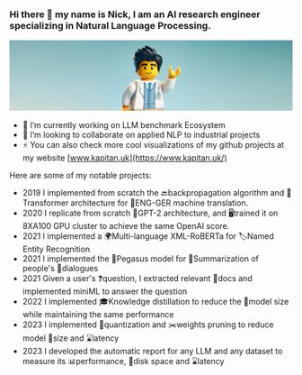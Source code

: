 ### Hi there 👋 my name is Nick, I am an AI research engineer specializing in Natural Language Processing.

<p align="center">
  <img src="intro.png" alt="Setup widget" width="1000" /> <!-- Adjust the width as needed -->
</p>


- 🔭 I’m currently working on LLM benchmark Ecosystem
- 👯 I’m looking to collaborate on applied NLP to industrial projects
- ⚡ You can also check more cool visualizations  of my github projects at my website [www.kapitan.uk](https://www.kapitan.uk/)

Here are some of my notable projects:
- 2019 I implemented from scratch the 🔙backpropagation algorithm and 🤖Transformer architecture for 🔄ENG-GER machine translation.
- 2020 I replicate from scratch 📐GPT-2 architecture, and 🖥️trained it on 8XA100 GPU cluster to achieve the same OpenAI score.
- 2021 I implemented a 🌍Multi-language XML-RoBERTa for 🏷️Named Entity Recognition
- 2021 I implemented the 🐎Pegasus model for 📝Summarization of people's 💬dialogues
- 2021 Given a user's ❓question, I extracted relevant 📂docs and implemented miniML to answer the question
- 2022 I implemented 🎓Knowledge distillation to reduce the 🍃model size while maintaining the same performance
- 2023 I implemented 🎯quantization and ✂️weights pruning to reduce model 💾size and ⌛latency
- 2023 I developed the automatic report for any LLM and any dataset to measure its 📊performance, 💽disk space and ⌛latency
